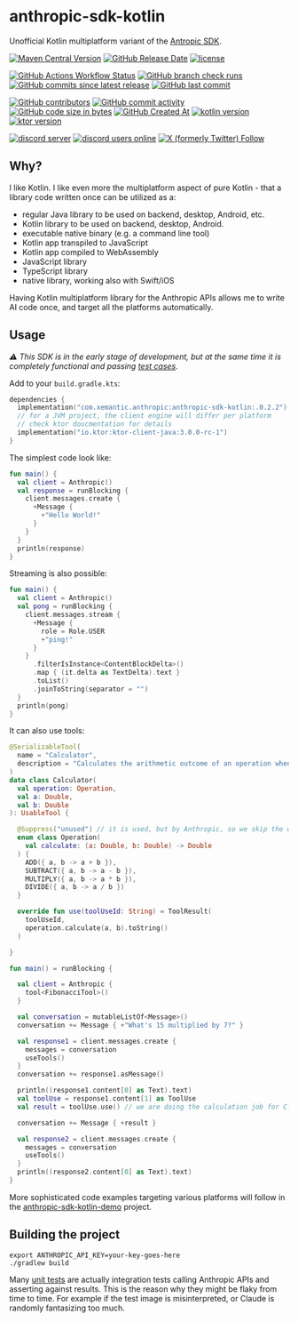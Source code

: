 # anthropic-sdk-kotlin

Unofficial Kotlin multiplatform variant of the
[Antropic SDK](https://docs.anthropic.com/en/api/client-sdks).

[<img alt="Maven Central Version" src="https://img.shields.io/maven-central/v/com.xemantic.anthropic/anthropic-sdk-kotlin?style=for-the-badge">](https://central.sonatype.com/namespace/com.xemantic.anthropic)
[<img alt="GitHub Release Date" src="https://img.shields.io/github/release-date/xemantic/anthropic-sdk-kotlin?style=for-the-badge">](https://github.com/xemantic/anthropic-sdk-kotlin/releases)
[<img alt="license" src="https://img.shields.io/github/license/xemantic/anthropic-sdk-kotlin?color=blue&style=for-the-badge">](https://github.com/xemantic/anthropic-sdk-kotlin/blob/main/LICENSE)

[<img alt="GitHub Actions Workflow Status" src="https://img.shields.io/github/actions/workflow/status/xemantic/anthropic-sdk-kotlin/build-main.yml?style=for-the-badge">](https://github.com/xemantic/anthropic-sdk-kotlin/actions/workflows/build-main.yml)
[<img alt="GitHub branch check runs" src="https://img.shields.io/github/check-runs/xemantic/anthropic-sdk-kotlin/main?style=for-the-badge">](https://github.com/xemantic/anthropic-sdk-kotlin/actions/workflows/build-main.yml)
[<img alt="GitHub commits since latest release" src="https://img.shields.io/github/commits-since/xemantic/anthropic-sdk-kotlin/latest?style=for-the-badge">](https://github.com/xemantic/anthropic-sdk-kotlin/commits/main/)
[<img alt="GitHub last commit" src="https://img.shields.io/github/last-commit/xemantic/anthropic-sdk-kotlin?style=for-the-badge">](https://github.com/xemantic/anthropic-sdk-kotlin/commits/main/)

[<img alt="GitHub contributors" src="https://img.shields.io/github/contributors/xemantic/anthropic-sdk-kotlin?style=for-the-badge">](https://github.com/xemantic/anthropic-sdk-kotlin/graphs/contributors)
[<img alt="GitHub commit activity" src="https://img.shields.io/github/commit-activity/t/xemantic/anthropic-sdk-kotlin?style=for-the-badge">](https://github.com/xemantic/anthropic-sdk-kotlin/commits/main/)
[<img alt="GitHub code size in bytes" src="https://img.shields.io/github/languages/code-size/xemantic/anthropic-sdk-kotlin?style=for-the-badge">]()
[<img alt="GitHub Created At" src="https://img.shields.io/github/created-at/xemantic/anthropic-sdk-kotlin?style=for-the-badge">](https://github.com/xemantic/anthropic-sdk-kotlin/commit/39c1fa4c138d4c671868c973e2ad37b262ae03c2)
[<img alt="kotlin version" src="https://img.shields.io/badge/dynamic/toml?url=https%3A%2F%2Fraw.githubusercontent.com%2Fxemantic%2Fanthropic-sdk-kotlin%2Fmain%2Fgradle%2Flibs.versions.toml&query=versions.kotlin&style=for-the-badge&label=kotlin">](https://kotlinlang.org/docs/releases.html)
[<img alt="ktor version" src="https://img.shields.io/badge/dynamic/toml?url=https%3A%2F%2Fraw.githubusercontent.com%2Fxemantic%2Fanthropic-sdk-kotlin%2Fmain%2Fgradle%2Flibs.versions.toml&query=versions.ktor&style=for-the-badge&label=ktor">](https://ktor.io/)

[<img alt="discord server" src="https://dcbadge.limes.pink/api/server/https://discord.gg/vQktqqN2Vn">](https://discord.gg/vQktqqN2Vn)
[<img alt="discord users online" src="https://img.shields.io/discord/811561179280965673?style=for-the-badge">](https://discord.gg/vQktqqN2Vn)
[<img alt="X (formerly Twitter) Follow" src="https://img.shields.io/twitter/follow/KazikPogoda?style=for-the-badge">](https://x.com/KazikPogoda)

## Why?

I like Kotlin. I like even more the multiplatform aspect of pure Kotlin - that a library code written once
can be utilized as a:

* regular Java library to be used on backend, desktop, Android, etc.
* Kotlin library to be used on backend, desktop, Android.
* executable native binary (e.g. a command line tool)
* Kotlin app transpiled to JavaScript
* Kotlin app compiled to WebAssembly
* JavaScript library
* TypeScript library
* native library, working also with Swift/iOS

Having Kotlin multiplatform library for the Anthropic APIs allows
me to write AI code once, and target all the platforms automatically.

## Usage

_:warning: This SDK is in the early stage of development, but at the same time it is completely functional and passing
[test cases](src/commonTest/kotlin)._

Add to your `build.gradle.kts`:

```kotlin
dependencies {
  implementation("com.xemantic.anthropic:anthropic-sdk-kotlin:.0.2.2")
  // for a JVM project, the client engine will differ per platform
  // check ktor doucmentation for details
  implementation("io.ktor:ktor-client-java:3.0.0-rc-1")
} 
```

The simplest code look like:

```kotlin
fun main() {
  val client = Anthropic()
  val response = runBlocking {
    client.messages.create {
      +Message {
        +"Hello World!"
      }
    }
  }
  println(response)
}
```

Streaming is also possible:

```kotlin
fun main() {
  val client = Anthropic()
  val pong = runBlocking {
    client.messages.stream {
      +Message {
        role = Role.USER
        +"ping!"
      }
    }
      .filterIsInstance<ContentBlockDelta>()
      .map { (it.delta as TextDelta).text }
      .toList()
      .joinToString(separator = "")
  }
  println(pong)
}
```

It can also use tools:

```kotlin
@SerializableTool(
  name = "Calculator",
  description = "Calculates the arithmetic outcome of an operation when given the arguments a and b"
)
data class Calculator(
  val operation: Operation,
  val a: Double,
  val b: Double
): UsableTool {

  @Suppress("unused") // it is used, but by Anthropic, so we skip the warning
  enum class Operation(
    val calculate: (a: Double, b: Double) -> Double
  ) {
    ADD({ a, b -> a + b }),
    SUBTRACT({ a, b -> a - b }),
    MULTIPLY({ a, b -> a * b }),
    DIVIDE({ a, b -> a / b })
  }

  override fun use(toolUseId: String) = ToolResult(
    toolUseId,
    operation.calculate(a, b).toString()
  )

}

fun main() = runBlocking {

  val client = Anthropic {
    tool<FibonacciTool>()
  }

  val conversation = mutableListOf<Message>()
  conversation += Message { +"What's 15 multiplied by 7?" }

  val response1 = client.messages.create {
    messages = conversation
    useTools()
  }
  conversation += response1.asMessage()

  println((response1.content[0] as Text).text)
  val toolUse = response1.content[1] as ToolUse
  val result = toolUse.use() // we are doing the calculation job for Claude here

  conversation += Message { +result }

  val response2 = client.messages.create {
    messages = conversation
    useTools()
  }
  println((response2.content[0] as Text).text)
}
```

More sophisticated code examples targeting various
platforms will follow in the
[anthropic-sdk-kotlin-demo](https://github.com/xemantic/anthropic-sdk-kotlin-demo)
project.

## Building the project

```shell
export ANTHROPIC_API_KEY=your-key-goes-here
./gradlew build
```

Many [unit tests](src/commonTest/kotlin) are actually integration tests calling Anthropic APIs
and asserting against results. This is the reason why they might be flaky from time to time. For
example if the test image is misinterpreted, or Claude is randomly fantasizing too much.
